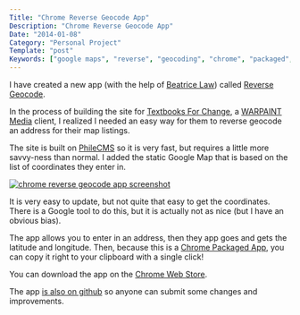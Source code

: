 ```yaml
---
Title: "Chrome Reverse Geocode App"
Description: "Chrome Reverse Geocode App"
Date: "2014-01-08"
Category: "Personal Project"
Template: "post"
Keywords: ["google maps", "reverse", "geocoding", "chrome", "packaged", "app"]
---
```


I have created a new app (with the help of [Beatrice Law](https://twitter.com/beatricelaw)) called [Reverse Geocode](http://goo.gl/Z15Teh "Reverse Geocode on the Chrome Web Store").

In the process of building the site for [Textbooks For Change](http://textbooksforchange.ca/), a [WARPAINT Media](http://warpaintmedia.ca) client, I realized I needed an easy way for them to reverse geocode an address for their map listings.

The site is built on [PhileCMS](http://philecms.github.io/Phile/) so it is very fast, but requires a little more savvy-ness than normal. I added the static Google Map that is based on the list of coordinates they enter in.

<div class="center">
  <a href="http://goo.gl/Z15Teh" target="_blank"><img alt="chrome reverse geocode app screenshot" src="/images/reverse-geocode.png" ></a>
</div>

It is very easy to update, but not quite that easy to get the coordinates. There is a Google tool to do this, but it is actually not as nice (but I have an obvious bias).

The app allows you to enter in an address, then they app goes and gets the latitude and longitude. Then, because this is a [Chrome Packaged App](http://developer.chrome.com/apps/about_apps.html), you can copy it right to your clipboard with a single click!

You can download the app on the [Chrome Web Store](http://goo.gl/Z15Teh "Reverse Geocode on the Chrome Web Store").

The app [is also on github](https://github.com/WARPAINTMedia/chrome-reverse-geocode "Reverse Geocode on Github") so anyone can submit some changes and improvements.
